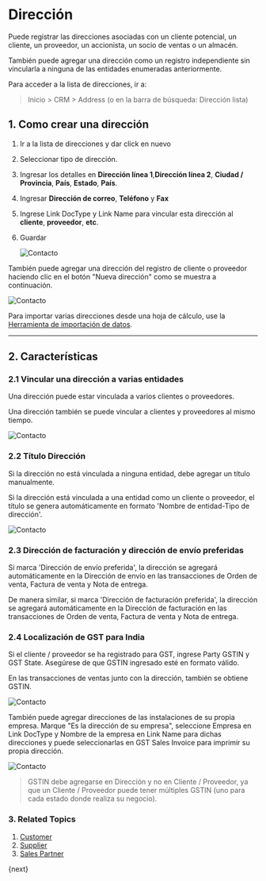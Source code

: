 <!-- add-breadcrumbs -->
# Dirección

Puede registrar las direcciones asociadas con un cliente potencial, un cliente, un proveedor, un accionista, un socio de ventas o un almacén.

También puede agregar una dirección como un registro independiente sin vincularla a ninguna de las entidades enumeradas anteriormente.

Para acceder a la lista de direcciones, ir a:
> Inicio > CRM > Address (o en la barra de búsqueda: Dirección lista)

## 1. Como crear una dirección

1. Ir a la lista de direcciones y dar click en nuevo
1. Seleccionar tipo de dirección.
1. Ingresar los detalles en **Dirección línea 1**,**Dirección línea 2**, **Ciudad / Provincia**, **País**, **Estado**, **País**.
1. Ingresar **Dirección de correo**, **Teléfono** y **Fax**
1. Ingrese Link DocType y Link Name para vincular esta dirección al **cliente**, **proveedor**, **etc**.
4. Guardar

    <img class="screenshot" alt="Contacto" src="{{docs_base_url}}/assets/img/crm/address.png">

También puede agregar una dirección del registro de cliente o proveedor haciendo clic en el botón "Nueva dirección" como se muestra a continuación.

<img class="screenshot" alt="Contacto" src="{{docs_base_url}}/assets/img/crm/address-from-supp.png">

Para importar varias direcciones desde una hoja de cálculo, use la [Herramienta de importación de datos](/docs/user/manual/en/setting-up/data/data-import).

---
## 2. Características

### 2.1 Vincular una dirección a varias entidades

Una dirección puede estar vinculada a varios clientes o proveedores.

Una dirección también se puede vincular a clientes y proveedores al mismo tiempo.

<img class="screenshot" alt="Contacto" src="{{docs_base_url}}/assets/img/crm/link_address_to_multipl_entities.png">

### 2.2 Título Dirección

Si la dirección no está vinculada a ninguna entidad, debe agregar un título manualmente.

Si la dirección está vinculada a una entidad como un cliente o proveedor, el título se genera automáticamente en formato 'Nombre de entidad-Tipo de dirección'.

<img class="screenshot" alt="Contacto" src="{{docs_base_url}}/assets/img/crm/address_title_generation.png">

### 2.3 Dirección de facturación y dirección de envío preferidas

Si marca 'Dirección de envío preferida', la dirección se agregará automáticamente en la Dirección de envío en las transacciones de Orden de venta, Factura de venta y Nota de entrega.

De manera similar, si marca 'Dirección de facturación preferida', la dirección se agregará automáticamente en la Dirección de facturación en las transacciones de Orden de venta, Factura de venta y Nota de entrega.

### 2.4 Localización de GST para India
Si el cliente / proveedor se ha registrado para GST, ingrese Party GSTIN y GST State. Asegúrese de que GSTIN ingresado esté en formato válido.

En las transacciones de ventas junto con la dirección, también se obtiene GSTIN.

<img class="screenshot" alt="Contacto" src="{{docs_base_url}}/assets/img/crm/gstin_in_so.png">

También puede agregar direcciones de las instalaciones de su propia empresa. Marque "Es la dirección de su empresa", seleccione Empresa en Link DocType y Nombre de la empresa en Link Name para dichas direcciones y puede seleccionarlas en GST Sales Invoice para imprimir su propia dirección.

<img class="screenshot" alt="Contacto" src="{{docs_base_url}}/assets/img/crm/own_company_address.png">


>GSTIN debe agregarse en Dirección y no en Cliente / Proveedor, ya que un Cliente / Proveedor puede tener múltiples GSTIN (uno para cada estado donde realiza su negocio).


### 3. Related Topics
1. [Customer](/docs/user/manual/en/CRM/customer)
1. [Supplier](/docs/user/manual/en/buying)
1. [Sales Partner](/docs/user/manual/en/selling)

{next}

